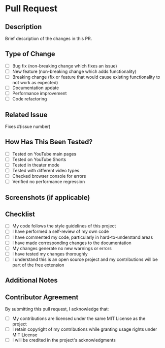 # Pull Request

## Description

Brief description of the changes in this PR.

## Type of Change

<!-- Mark the relevant option with an "x" -->

- [ ] Bug fix (non-breaking change which fixes an issue)
- [ ] New feature (non-breaking change which adds functionality)
- [ ] Breaking change (fix or feature that would cause existing functionality to not work as expected)
- [ ] Documentation update
- [ ] Performance improvement
- [ ] Code refactoring

## Related Issue

<!-- If this PR fixes an issue, use "Fixes #123" or "Closes #123" -->

Fixes #(issue number)

## How Has This Been Tested?

<!-- Describe the tests that you ran to verify your changes -->

- [ ] Tested on YouTube main pages
- [ ] Tested on YouTube Shorts
- [ ] Tested in theater mode
- [ ] Tested with different video types
- [ ] Checked browser console for errors
- [ ] Verified no performance regression

## Screenshots (if applicable)

<!-- Add screenshots to help explain your changes -->

## Checklist

- [ ] My code follows the style guidelines of this project
- [ ] I have performed a self-review of my own code
- [ ] I have commented my code, particularly in hard-to-understand areas
- [ ] I have made corresponding changes to the documentation
- [ ] My changes generate no new warnings or errors
- [ ] I have tested my changes thoroughly
- [ ] I understand this is an open source project and my contributions will be part of the free extension

## Additional Notes

<!-- Any additional information or context about the changes -->

## Contributor Agreement

By submitting this pull request, I acknowledge that:

- [ ] My contributions are licensed under the same MIT License as the project
- [ ] I retain copyright of my contributions while granting usage rights under MIT License
- [ ] I will be credited in the project's acknowledgments
